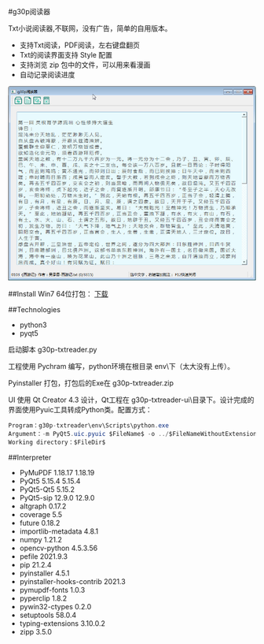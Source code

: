#g30p阅读器

Txt小说阅读器,不联网，没有广告，简单的自用版本。

* 支持Txt阅读，PDF阅读，左右键盘翻页
* Txt的阅读界面支持 Style 配置
* 支持浏览 zip 包中的文件，可以用来看漫画 
* 自动记录阅读进度


![](https://github.com/zlp-coder/g30p-txtreader/blob/main/ui-demo.jpg)

##Install
Win7 64位打包：
[下载](https://github.com/zlp-coder/g30p-txtreader/blob/main/g30p-txtreader.zip)

##Technologies
* python3
* pyqt5 

启动脚本 g30p-txtreader.py

工程使用 Pychram 编写，python环境在根目录 env\下（太大没有上传）。

Pyinstaller 打包，打包后的Exe在 g30p-txtreader.zip

UI 使用 Qt Creator 4.3 设计，Qt工程在 g30p-txtreader-ui\目录下。设计完成的界面使用Pyuic工具转成Python类。配置方式：

```java
Program：g30p-txtreader\env\Scripts\python.exe
Argument：-m PyQt5.uic.pyuic $FileName$ -o ../$FileNameWithoutExtension$.py
Working directory：$FileDir$
```

##Interpreter

* PyMuPDF	1.18.17	1.18.19
* PyQt5	5.15.4	5.15.4
* PyQt5-Qt5	5.15.2	
* PyQt5-sip	12.9.0	12.9.0
* altgraph	0.17.2	
* coverage	5.5	
* future	0.18.2	
* importlib-metadata	4.8.1	
* numpy	1.21.2	
* opencv-python	4.5.3.56	
* pefile	2021.9.3	
* pip	21.2.4	
* pyinstaller	4.5.1	
* pyinstaller-hooks-contrib	2021.3	
* pymupdf-fonts	1.0.3	
* pyperclip	1.8.2	
* pywin32-ctypes	0.2.0	
* setuptools	58.0.4	
* typing-extensions	3.10.0.2	
* zipp	3.5.0	




